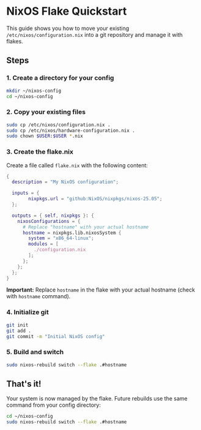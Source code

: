 # NixOS Flake Quickstart

This guide shows you how to move your existing `/etc/nixos/configuration.nix` into a git repository and manage it with flakes.

## Steps

### 1. Create a directory for your config

```bash
mkdir ~/nixos-config
cd ~/nixos-config
```

### 2. Copy your existing files

```bash
sudo cp /etc/nixos/configuration.nix .
sudo cp /etc/nixos/hardware-configuration.nix .
sudo chown $USER:$USER *.nix
```

### 3. Create the flake.nix

Create a file called `flake.nix` with the following content:

```nix
{
  description = "My NixOS configuration";

  inputs = {
        nixpkgs.url = "github:NixOS/nixpkgs/nixos-25.05";
  };

  outputs = { self, nixpkgs }: {
    nixosConfigurations = {
      # Replace "hostname" with your actual hostname
      hostname = nixpkgs.lib.nixosSystem {
        system = "x86_64-linux";
        modules = [
          ./configuration.nix
        ];
      };
    };
  };
}
```

**Important:** Replace `hostname` in the flake with your actual hostname (check with `hostname` command).

### 4. Initialize git

```bash
git init
git add .
git commit -m "Initial NixOS config"
```

### 5. Build and switch

```bash
sudo nixos-rebuild switch --flake .#hostname
```

## That's it!

Your system is now managed by the flake. Future rebuilds use the same command from your config directory:

```bash
cd ~/nixos-config
sudo nixos-rebuild switch --flake .#hostname
```
